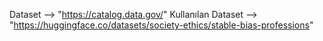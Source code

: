 Dataset --> "https://catalog.data.gov/"
Kullanılan Dataset --> "https://huggingface.co/datasets/society-ethics/stable-bias-professions"
